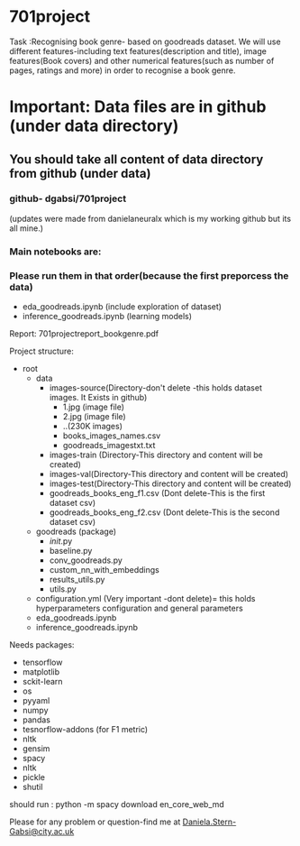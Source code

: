 # 701project
Task :Recognising book genre- based on goodreads dataset.
We will use different features-including text features(description and title), image features(Book covers)
and other numerical features(such as number of pages, ratings and more) in order to recognise a book genre.

# Important: Data files are in github (under data directory)
## You should take all content of data directory from github (under data)


### github- dgabsi/701project
(updates were made from danielaneuralx which is my working github but its all mine.)

### Main notebooks are:
### Please run them in that order(because the first preporcess the data)
- eda_goodreads.ipynb (include exploration of dataset)
- inference_goodreads.ipynb (learning models)

Report:
701projectreport_bookgenre.pdf

Project structure:
- root
  - data
    - images-source(Directory-don't delete -this holds dataset images. It Exists in github)
      - 1.jpg (image file)
      - 2.jpg (image file)
      - ..(230K images)
      - books_images_names.csv
      - goodreads_imagestxt.txt
    - images-train (Directory-This directory and content will be created)
    - images-val(Directory-This directory and content will be created) 
    - images-test(Directory-This directory and content will be created)
    - goodreads_books_eng_f1.csv (Dont delete-This is the first dataset csv)
    - goodreads_books_eng_f2.csv (Dont delete-This is the second dataset csv)
  - goodreads (package)
    - _init_.py
    - baseline.py
    - conv_goodreads.py
    - custom_nn_with_embeddings
    - results_utils.py
    - utils.py
  - configuration.yml  (Very important -dont delete)= this holds hyperparameters configuration and general parameters
  - eda_goodreads.ipynb
  - inference_goodreads.ipynb
  
Needs packages:
- tensorflow
- matplotlib
- sckit-learn
- os
- pyyaml
- numpy
- pandas
- tesnorflow-addons (for F1 metric)
- nltk
- gensim
- spacy
- nltk
- pickle
- shutil 
    
    
should run :
python -m spacy download en_core_web_md

Please for any problem or question-find me at Daniela.Stern-Gabsi@city.ac.uk
